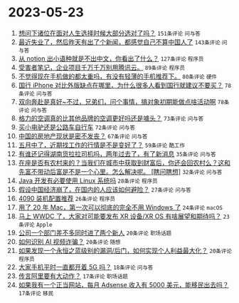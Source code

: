 # 2023-05-23

1. [想问下诸位在面对人生选择时候大部分选对了吗？](https://www.v2ex.com/t/942171) `151条评论` `问与答`
1. [最近失业了，然后昨天有出了个新闻，都感觉自己不算中国人了](https://www.v2ex.com/t/942133) `143条评论` `问与答`
1. [从 notion 出小语种就是不出中文，你看出了什么？](https://www.v2ex.com/t/942296) `127条评论` `程序员`
1. [受害者笔记，企业项目千万千万别用腾讯云。](https://www.v2ex.com/t/942227) `89条评论` `程序员`
1. [不觉得现在手机做的都太重吗，有没有轻薄的手机推荐下。](https://www.v2ex.com/t/942118) `80条评论` `硬件`
1. [国行 iPhone 对比外版缺点在哪里，为什么很多人看到国行就建议不要买？](https://www.v2ex.com/t/942128) `78条评论` `问与答`
1. [双向奔赴是真好~不过，兄弟们，问个事情，搞对象初期能做点啥活动啊](https://www.v2ex.com/t/942129) `78条评论` `问与答`
1. [格力的空调真的比其他品牌的空调更好吗还是噱头？](https://www.v2ex.com/t/942307) `73条评论` `问与答`
1. [买小电驴还是公路车自行车](https://www.v2ex.com/t/942189) `72条评论` `问与答`
1. [中国的房地产现状是密不发丧？](https://www.v2ex.com/t/942303) `67条评论` `问与答`
1. [五月中了，近期找工作的行情是不是变好了？](https://www.v2ex.com/t/942136) `59条评论` `酷工作`
1. [有谁还记得湖南货拉拉司机吗，两年过去了，有了新消息](https://www.v2ex.com/t/942316) `35条评论` `问与答`
1. [在座是否有农村来的？当我们在城市中获取到财富后，你还会回农村么？这和先富不带动后富是不是一个心里。怎么解决呢。 [瞎问瞎想]](https://www.v2ex.com/t/942291) `32条评论` `问与答`
1. [Java 开发有必要使用 Linux 系统吗](https://www.v2ex.com/t/942369) `28条评论` `程序员`
1. [假设中国经济崩了，在国内的人应该如何避险？](https://www.v2ex.com/t/942345) `27条评论` `问与答`
1. [4090 装机配置推荐](https://www.v2ex.com/t/942321) `26条评论` `程序员`
1. [用了 20 年 Mac，第一次可以彻底的完全不用 Windows 了](https://www.v2ex.com/t/942309) `24条评论` `macOS`
1. [马上 WWDC 了，大家对可能要发布 XR 设备/XR OS 有啥展望和期待吗？](https://www.v2ex.com/t/942306) `23条评论` `Apple`
1. [公司一个部门差不多同时进了两个新人](https://www.v2ex.com/t/942310) `20条评论` `职场话题`
1. [如何识别 AI 视频诈骗？](https://www.v2ex.com/t/942264) `20条评论` `随想`
1. [如果发现一个永恒之蓝级别的漏洞/后门，如何实现个人利益最大化？](https://www.v2ex.com/t/942220) `20条评论` `程序员`
1. [大家手机平时一直都开着 5G 吗？](https://www.v2ex.com/t/942231) `18条评论` `问与答`
1. [传言阿里要有大动作？](https://www.v2ex.com/t/942337) `17条评论` `职场话题`
1. [如果我有一个正当网站，每月 Adsense 收入有 5000 美元，能移民出去吗？](https://www.v2ex.com/t/942294) `17条评论` `移民`

